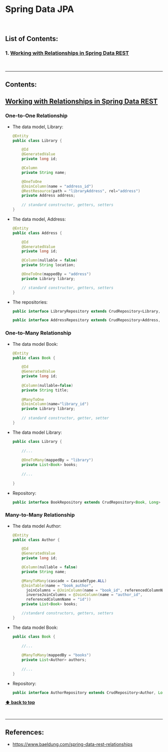 # Spring Data JPA

</br>

## List of Contents:
### 1. [Working with Relationships in Spring Data REST](#content-1)

</br>

---


## Contents:

## [Working with Relationships in Spring Data REST](https://www.baeldung.com/spring-data-rest-relationships) <span id="content-1"></span>

### One-to-One Relationship
- The data model, Library:
  ```java
  @Entity
  public class Library {

      @Id
      @GeneratedValue
      private long id;

      @Column
      private String name;

      @OneToOne
      @JoinColumn(name = "address_id")
      @RestResource(path = "libraryAddress", rel="address")
      private Address address;
      
      // standard constructor, getters, setters
  }
  ```
- The data model, Address:
  ```java
  @Entity
  public class Address {

      @Id
      @GeneratedValue
      private long id;

      @Column(nullable = false)
      private String location;

      @OneToOne(mappedBy = "address")
      private Library library;

      // standard constructor, getters, setters
  }
  ```
- The repositories:
  ```java
  public interface LibraryRepository extends CrudRepository<Library, Long> {}

  public interface AddressRepository extends CrudRepository<Address, Long> {}
  ```

### One-to-Many Relationship
- The data model Book:
  ```java
  @Entity
  public class Book {

      @Id
      @GeneratedValue
      private long id;
      
      @Column(nullable=false)
      private String title;
      
      @ManyToOne
      @JoinColumn(name="library_id")
      private Library library;
      
      // standard constructor, getter, setter
  }
  ```
- The data model Library:
  ```java
  public class Library {
   
      //...
   
      @OneToMany(mappedBy = "library")
      private List<Book> books;
   
      //...
   
  }
  ```
- Repository:
  ```java
  public interface BookRepository extends CrudRepository<Book, Long> { }
  ```

### Many-to-Many Relationship
- The data model Author:
  ```java
  @Entity
  public class Author {

      @Id
      @GeneratedValue
      private long id;

      @Column(nullable = false)
      private String name;

      @ManyToMany(cascade = CascadeType.ALL)
      @JoinTable(name = "book_author", 
        joinColumns = @JoinColumn(name = "book_id", referencedColumnName = "id"), 
        inverseJoinColumns = @JoinColumn(name = "author_id", 
        referencedColumnName = "id"))
      private List<Book> books;

      //standard constructors, getters, setters
  }
  ```
- The data model Book:
  ```java
  public class Book {
   
      //...
   
      @ManyToMany(mappedBy = "books")
      private List<Author> authors;
   
      //...
  }
  ```
- Repository:
  ```java
  public interface AuthorRepository extends CrudRepository<Author, Long> { }
  ```



**[⬆ back to top](#list-of-contents)**

</br>

---

## References:
- https://www.baeldung.com/spring-data-rest-relationships